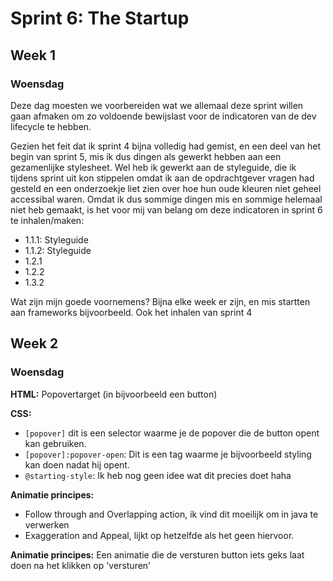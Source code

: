 # Sprint 6: The Startup

## Week 1

### Woensdag
Deze dag moesten we voorbereiden wat we allemaal deze sprint willen gaan afmaken om zo voldoende bewijslast voor de indicatoren van de dev lifecycle te hebben.

Gezien het feit dat ik sprint 4 bijna volledig had gemist, en een deel van het begin van sprint 5, mis ik dus dingen als gewerkt hebben aan een gezamenlijke stylesheet. Wel heb ik gewerkt aan de styleguide, die ik tijdens sprint uit kon stippelen omdat ik aan de opdrachtgever vragen had gesteld en een onderzoekje liet zien over hoe hun oude kleuren niet geheel accessibal waren. Omdat ik dus sommige dingen mis en sommige helemaal niet heb gemaakt, is het voor mij van belang om deze indicatoren in sprint 6 te inhalen/maken:

- 1.1.1: Styleguide  
- 1.1.2: Styleguide  
- 1.2.1  
- 1.2.2  
- 1.3.2  

Wat zijn mijn goede voornemens? Bijna elke week er zijn, en mis startten aan frameworks bijvoorbeeld. Ook het inhalen van sprint 4

## Week 2

### Woensdag
**HTML:** Popovertarget (in bijvoorbeeld een button)  

**CSS:**  
- `[popover]` dit is een selector waarme je de popover die de button opent kan gebruiken.  
- `[popover]:popover-open`: Dit is een tag waarme je bijvoorbeeld styling kan doen nadat hij opent.  
- `@starting-style`: Ik heb nog geen idee wat dit precies doet haha  

**Animatie principes:**  
- Follow through and Overlapping action, ik vind dit moeilijk om in java te verwerken  
- Exaggeration and Appeal, lijkt op hetzelfde als het geen hiervoor.  

**Animatie principes:** Een animatie die de versturen button iets geks laat doen na het klikken op 'versturen'
